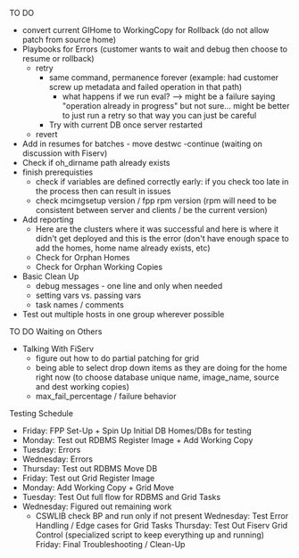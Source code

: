 
TO DO

- convert current GIHome to WorkingCopy for Rollback (do not allow patch from source home)
- Playbooks for Errors (customer wants to wait and debug then choose to resume or rollback)
    - retry
        - same command, permanence forever (example: had customer screw up metadata and failed operation in that path)
            - what happens if we run eval? --> might be a failure saying "operation already in progress" but not sure... might be better to just run a retry so that way you can just be careful
        - Try with current DB once server restarted
    - revert
- Add in resumes for batches
        - move destwc -continue (waiting on discussion with Fiserv)
- Check if oh_dirname path already exists
- finish prerequisties 
    - check if variables are defined correctly early: if you check too late in the process then can result in issues
    - check mcimgsetup version / fpp rpm version (rpm will need to be consistent between server and clients / be the current version)
- Add reporting
    - Here are the clusters where it was successful and here is where it didn't get deployed and this is the error (don't have enough space to add the homes, home name already exists, etc)
    - Check for Orphan Homes
    - Check for Orphan Working Copies
- Basic Clean Up
    - debug messages - one line and only when needed
    - setting vars vs. passing vars
    - task names / comments
- Test out multiple hosts in one group wherever possible



TO DO Waiting on Others
- Talking With FiServ
    - figure out how to do partial patching for grid
    - being able to select drop down items as they are doing for the home right now (to choose database unique name, image_name, source and dest working copies)
    - max_fail_percentage / failure behavior
    

Testing Schedule
- Friday: FPP Set-Up + Spin Up Initial DB Homes/DBs for testing
- Monday: Test out RDBMS Register Image + Add Working Copy
- Tuesday: Errors
- Wednesday: Errors
- Thursday: Test out RDBMS Move DB
- Friday: Test out Grid Register Image
- Monday:  Add Working Copy + Grid Move
- Tuesday: Test Out full flow for RDBMS and Grid Tasks
- Wednesday: Figured out remaining work
    - CSWLIB check BP and run only if not present
Wednesday:  Test Error Handling / Edge cases for Grid Tasks
Thursday: Test Out Fiserv Grid Control (specialized script to keep everything up and running)
Friday: Final Troubleshooting / Clean-Up


